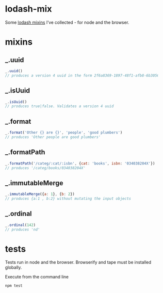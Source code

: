 # lodash-mix

Some [lodash mixins](http://lodash.com/docs#mixin) I've collected - for node and the browser.

# mixins

## _.uuid
```javascript
_.uuid()
// produces a version 4 uuid in the form 2f6a8369-1897-48f1-afb8-6b3056bc72af
```

## _.isUuid
```javascript
_.isUuid()
// produces true|false. Validates a version 4 uuid
```

## _.format
```javascript
_.format('Other {} are {}', 'people', 'good plumbers')
// produces 'Other people are good plumbers'
```

## _.formatPath
```javascript
_.formatPath('/categ/:cat/:isbn', {cat: 'books', isbn: '034038204X'})
// produces '/categ/books/034038204X'
```

## _.immutableMerge
```javascript
_.immutableMerge({a: 1}, {b: 2})
// produces {a:1 , b:2} without mutating the input objects
```

## _.ordinal
```javascript
_.ordinal(142)
// produces 'nd'
```

# tests

Tests run in node and the browser. Browserify and tape must be installed globally.

Execute from the command line

```bash
npm test
```
